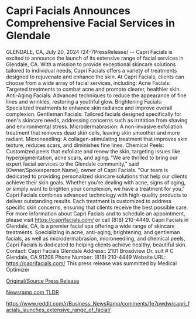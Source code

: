 # Capri Facials Announces Comprehensive Facial Services in Glendale

GLENDALE, CA, July 20, 2024 /24-7PressRelease/ -- Capri Facials is excited to announce the launch of its extensive range of facial services in Glendale, CA. With a mission to provide exceptional skincare solutions tailored to individual needs, Capri Facials offers a variety of treatments designed to rejuvenate and enhance the skin.  At Capri Facials, clients can choose from a wide array of facial services, including:  Acne Facials: Targeted treatments to combat acne and promote clearer, healthier skin. Anti-Aging Facials: Advanced techniques to reduce the appearance of fine lines and wrinkles, restoring a youthful glow. Brightening Facials: Specialized treatments to enhance skin radiance and improve overall complexion. Gentleman Facials: Tailored facials designed specifically for men's skincare needs, addressing concerns such as irritation from shaving and environmental stress. Microdermabrasion: A non-invasive exfoliation treatment that removes dead skin cells, leaving skin smoother and more radiant. Microneedling: A collagen-stimulating treatment that improves skin texture, reduces scars, and diminishes fine lines. Chemical Peels: Customized peels that exfoliate and renew the skin, targeting issues like hyperpigmentation, acne scars, and aging.  "We are thrilled to bring our expert facial services to the Glendale community," said [Owner/Spokesperson Name], owner of Capri Facials. "Our team is dedicated to providing personalized skincare solutions that help our clients achieve their skin goals. Whether you're dealing with acne, signs of aging, or simply want to brighten your complexion, we have a treatment for you."  Capri Facials combines advanced technology with high-quality products to deliver outstanding results. Each treatment is customized to address specific skin concerns, ensuring that clients receive the best possible care.  For more information about Capri Facials and to schedule an appointment, please visit https://caprifacials.com/ or call (818) 210-4449.  Capri Facials in Glendale, CA, is a premier facial spa offering a wide range of skincare treatments. Specializing in acne, anti-aging, brightening, and gentleman facials, as well as microdermabrasion, microneedling, and chemical peels, Capri Facials is dedicated to helping clients achieve healthy, beautiful skin.  Contact: Capri Facials Glendale Address:: 2101 Broadview Dr. suit # C Glendale, CA 91208 Phone Number: (818) 210-4449 Website URL: https://caprifacials.com/  This press release was summitted by Medical Optimizer 

[Original/Source Press Release](https://www.24-7pressrelease.com/press-release/512682/capri-facials-announces-comprehensive-facial-services-in-glendale)
                    

[Newsramp.com TLDR](None) 

https://www.reddit.com/r/Business_NewsRamp/comments/1e7pwdw/capri_facials_launches_extensive_range_of_facial/